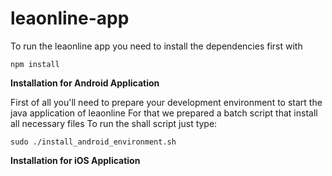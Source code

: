 # leaonline-app

To run the leaonline app you need to install the dependencies first with 

``` 
npm install 
```


**Installation for Android Application**

First of all you'll need to prepare your development environment to start the java application of leaonline
For that we prepared a batch script that install all necessary files
To run the shall script just type:

```
sudo ./install_android_environment.sh
```


**Installation for iOS Application** 

